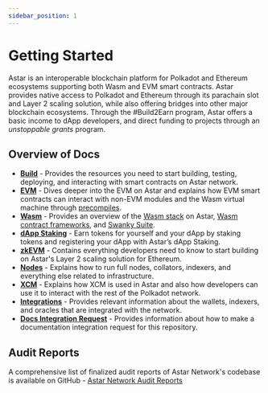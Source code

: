 ```yaml
---
sidebar_position: 1
---
```


# Getting Started

Astar is an interoperable blockchain platform for Polkadot and Ethereum ecosystems supporting both Wasm and EVM smart contracts. Astar provides native access to Polkadot and Ethereum through its parachain slot and Layer 2 scaling solution, while also offering bridges into other major blockchain ecosystems. Through the #Build2Earn program, Astar offers a basic income to dApp developers, and direct funding to projects through an *unstoppable grants* program.

## Overview of Docs

- [**Build**](/docs/build) - Provides the resources you need to start building, testing, deploying, and interacting with smart contracts on Astar network.
- [**EVM**](/docs/build/evm) - Dives deeper into the EVM on Astar and explains how EVM smart contracts can interact with non-EVM modules and the Wasm virtual machine through [precompiles](https://docs.astar.network/docs/build/EVM/precompiles/).
- [**Wasm**](/docs/build/wasm) - Provides an overview of the [Wasm stack](https://docs.astar.network/docs/build/wasm/smart-contract-wasm) on Astar, [Wasm contract frameworks](/docs/build/wasm/dsls), and [Swanky Suite](/docs/build/wasm/swanky-suite/).
- [**dApp Staking**](/docs/learn/dapp-staking/) - Earn tokens for yourself and your dApp by staking tokens and registering your dApp with Astar’s dApp Staking.
- [**zkEVM**](/docs/build/zkEVM) - Contains everything developers need to know to start building on Astar's Layer 2 scaling solution for Ethereum.
- [**Nodes**](/docs/build/nodes) - Explains how to run full nodes, collators, indexers, and everything else related to infrastructure.
- [**XCM**](/docs/learn/interoperability/xcm) - Explains how XCM is used in Astar and also how developers can use it to interact with the rest of the Polkadot network.
- [**Integrations**](/docs/build/integrations/) - Provides relevant information about the wallets, indexers, and oracles that are integrated with the network.
- [**Docs Integration Request**](https://github.com/AstarNetwork/astar-docs/blob/main/docs-integration-request.md) - Provides information about how to make a documentation integration request for this repository. 

## Audit Reports

A comprehensive list of finalized audit reports of Astar Network's codebase is available on GitHub - [Astar Network Audit Reports](https://github.com/AstarNetwork/Audits)
